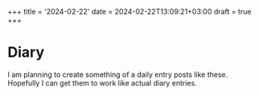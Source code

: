 +++
title = '2024-02-22'
date = 2024-02-22T13:09:21+03:00
draft = true
+++
# Diary

I am planning to create something of a daily entry posts like these. Hopefully I can get them to work like actual diary entries.